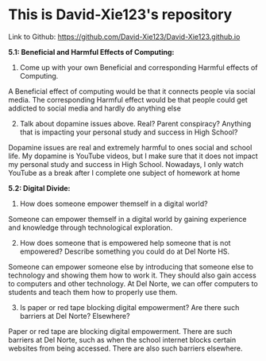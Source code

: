# This is David-Xie123's repository

Link to Github: https://github.com/David-Xie123/David-Xie123.github.io

**5.1: Beneficial and Harmful Effects of Computing:**
1. Come up with your own Beneficial and corresponding Harmful effects of Computing.

A Beneficial effect of computing would be that it connects people via social media. The corresponding Harmful effect would be that people could get addicted to social media and hardly do anything else

2. Talk about dopamine issues above. Real? Parent conspiracy? Anything that is impacting your personal study and success in High School?

Dopamine issues are real and extremely harmful to ones social and school life. My dopamine is YouTube videos, but I make sure that it does not impact my personal study and success in High School. Nowadays, I only watch YouTube as a break after I complete one subject of homework at home

**5.2: Digital Divide:**
1. How does someone empower themself in a digital world?

Someone can empower themself in a digital world by gaining experience and knowledge through technological exploration.

2. How does someone that is empowered help someone that is not empowered? Describe something you could do at Del Norte HS.

Someone can empower someone else by introducing that someone else to technology and showing them how to work it. They should also gain access to computers and other technology. At Del Norte, we can offer computers to students and teach them how to properly use them.

3. Is paper or red tape blocking digital empowerment? Are there such barriers at Del Norte? Elsewhere?

Paper or red tape are blocking digital empowerment. There are such barriers at Del Norte, such as when the school internet blocks certain websites from being accessed. There are also such barriers elsewhere.
